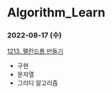 # Algorithm_Learn
### 2022-08-17 (수)
[1213. 팰린드롬 만들기](https://www.acmicpc.net/problem/1213)
- 구현
- 문자열
- 그리디 알고리즘
